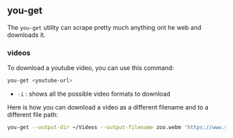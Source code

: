 ## you-get

The `you-get` utility can scrape pretty much anything ont he web and downloads it.

### videos

To download a youtube video, you can use this command:

```bash
you-get <youtube-url>
```

- `-i` : shows all the possible video formats to download

Here is how you can download a video as a different filename and to a different file path:

```bash
you-get --output-dir ~/Videos --output-filename zoo.webm 'https://www.youtube.com/watch?v=jNQXAC9IVRw'
```
